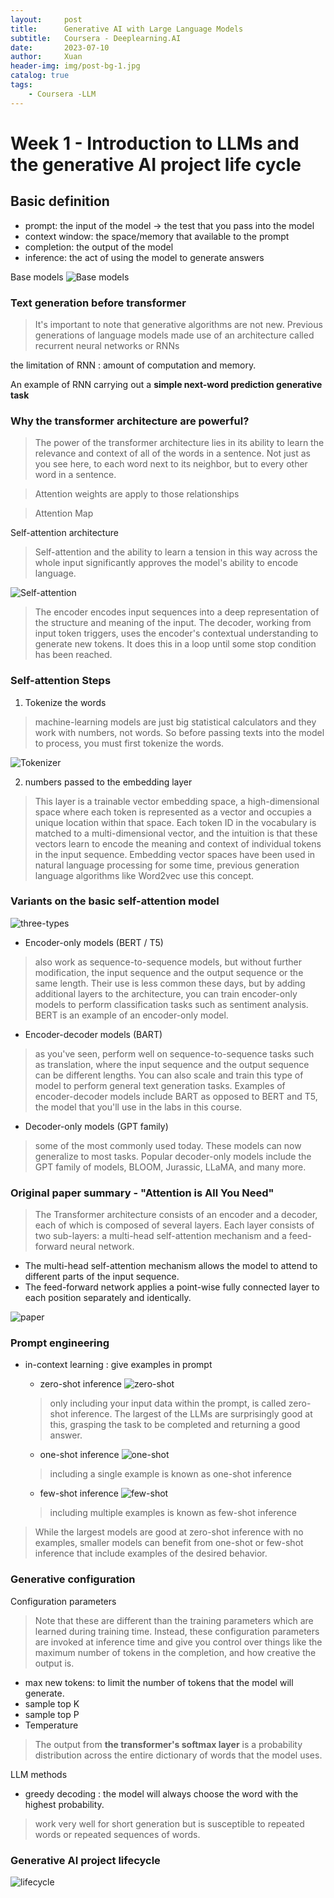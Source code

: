 ```yaml
---
layout:     post
title:      Generative AI with Large Language Models
subtitle:   Coursera - Deeplearning.AI
date:       2023-07-10
author:     Xuan
header-img: img/post-bg-1.jpg
catalog: true
tags:
    - Coursera -LLM
---
```



# Week 1 - Introduction to LLMs and the generative AI project life cycle

## Basic definition

- prompt: the input of the model -> the test that you pass into the model
- context window: the space/memory that available to the prompt
- completion: the output of the model
- inference: the act of using the model to generate answers

Base models
![Base models](/img/post-ct-LLMtype.png)

### Text generation before transformer

> It's important to note that generative algorithms are not new. Previous generations of language models made use of an architecture called recurrent neural networks or RNNs

the limitation of RNN : amount of computation and memory.

An example of RNN carrying out a **simple next-word prediction generative task**

### Why the transformer architecture are powerful?

> The power of the transformer architecture lies in its ability to learn the relevance and context of all of the words in a sentence. Not just as you see here, to each word next to its neighbor, but to every other word in a sentence. 

> Attention weights are apply to those relationships

> Attention Map

Self-attention architecture
> Self-attention and the ability to learn a tension in this way across the whole input significantly approves the model's ability to encode language.

![Self-attention](/img/post-LLM-model.png)

> The encoder encodes input sequences into a deep representation of the structure and meaning of the input. 
> The decoder, working from input token triggers, uses the encoder's contextual understanding to generate new tokens. It does this in a loop until some stop condition has been reached.


### Self-attention Steps  

1. Tokenize the words

> machine-learning models are just big statistical calculators and they work with numbers, not words. So before passing texts into the model to process, you must first tokenize the words.

![Tokenizer](/img/post-ct-LLM-tokenizer.png)

2. numbers passed to the embedding layer

> This layer is a trainable vector embedding space, a high-dimensional space where each token is represented as a vector and occupies a unique location within that space. Each token ID in the vocabulary is matched to a multi-dimensional vector, and the intuition is that these vectors learn to encode the meaning and context of individual tokens in the input sequence. 
> Embedding vector spaces have been used in natural language processing for some time, previous generation language algorithms like Word2vec use this concept.

### Variants on the basic self-attention model

![three-types](/img/post-LLM-variants.png)

- Encoder-only models (BERT / T5)

> also work as sequence-to-sequence models, but without further modification, the input sequence and the output sequence or the same length. Their use is less common these days, but by adding additional layers to the architecture, you can train encoder-only models to perform classification tasks such as sentiment analysis.
> BERT is an example of an encoder-only model. 

- Encoder-decoder models (BART)

> as you've seen, perform well on sequence-to-sequence tasks such as translation, where the input sequence and the output sequence can be different lengths. You can also scale and train this type of model to perform general text generation tasks. Examples of encoder-decoder models include BART as opposed to BERT and T5, the model that you'll use in the labs in this course.

- Decoder-only models (GPT family)

> some of the most commonly used today. These models can now generalize to most tasks. Popular decoder-only models include the GPT family of models, BLOOM, Jurassic, LLaMA, and many more.

### Original paper summary - "Attention is All You Need"

> The Transformer architecture consists of an encoder and a decoder, each of which is composed of several layers. 
> Each layer consists of two sub-layers: a multi-head self-attention mechanism and a feed-forward neural network.

- The multi-head self-attention mechanism allows the model to attend to different parts of the input sequence.
- The feed-forward network applies a point-wise fully connected layer to each position separately and identically. 

![paper](/img/post-LLM-attention.png)

### Prompt engineering

- in-context learning : give examples in prompt 

    - zero-shot inference
    ![zero-shot](/img/post-LLM-zeroshot.png)
    > only including your input data within the prompt, is called zero-shot inference. The largest of the LLMs are surprisingly good at this, grasping the task to be completed and returning a good answer.


    - one-shot inference
    ![one-shot](/img/post-LLM-oneshot.png)
    > including a single example is known as one-shot inference

    - few-shot inference
    ![few-shot](/img/post-LLM-fewshot.png)
    > including multiple examples is known as few-shot inference

> While the largest models are good at zero-shot inference with no examples, smaller models can benefit from one-shot or few-shot inference that include examples of the desired behavior.

### Generative configuration
Configuration parameters
> Note that these are different than the training parameters which are learned during training time. Instead, these configuration parameters are invoked at inference time and give you control over things like the maximum number of tokens in the completion, and how creative the output is.

- max new tokens: to limit the number of tokens that the model will generate.
- sample top K
- sample top P
- Temperature

> The output from **the transformer's softmax layer** is a probability distribution across the entire dictionary of words that the model uses.

LLM methods

- greedy decoding : the model will always choose the word with the highest probability.
>  work very well for short generation but is susceptible to repeated words or repeated sequences of words.

### Generative AI project lifecycle
![lifecycle](/img/post-LLM-lifecycle.png)
